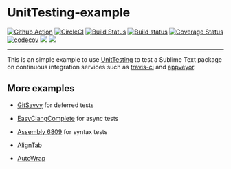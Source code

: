 # UnitTesting-example

[![Github Action](https://github.com/randy3k/UnitTesting-example/workflows/build/badge.svg)](https://github.com/randy3k/UnitTesting-example/actions)
[![CircleCI](https://circleci.com/gh/randy3k/UnitTesting-example/tree/master.svg?style=shield)](https://circleci.com/gh/randy3k/UnitTesting-example/tree/master)
[![Build Status](https://travis-ci.org/randy3k/UnitTesting-example.svg?branch=master)](https://travis-ci.org/randy3k/UnitTesting-example) 
[![Build status](https://ci.appveyor.com/api/projects/status/l8x5laog8rs2t4p6/branch/master?svg=true)](https://ci.appveyor.com/project/randy3k/unittesting-example/branch/master)
[![Coverage Status](https://coveralls.io/repos/github/randy3k/UnitTesting-example/badge.svg?branch=master)](https://coveralls.io/github/randy3k/UnitTesting-example?branch=coverage)
[![codecov](https://codecov.io/gh/randy3k/UnitTesting-example/branch/master/graph/badge.svg)](https://codecov.io/gh/randy3k/UnitTesting-example)
<a href="https://www.paypal.com/cgi-bin/webscr?cmd=_donations&amp;business=Randy%2ecs%2elai%40gmail%2ecom&amp;lc=US&amp;item_name=Package&amp;currency_code=USD&amp;bn=PP%2dDonationsBF%3apaypal%2ddonate%2dyellow%2esvg%3aNonHosted" title="Donate to this project using Paypal"><img src="https://img.shields.io/badge/paypal-donate-blue.svg" /></a>
<a href="https://gratipay.com/~randy3k/" title="Donate to this project using Gratipay"><img src="https://img.shields.io/badge/gratipay-donate-yellow.svg" /></a>


------------

This is an simple example to use
[UnitTesting](https://github.com/SublimeText/UnitTesting) to test a Sublime Text
package on continuous integration services such as
[travis-ci](https://travis-ci.org) and [appveyor](http://www.appveyor.com).


## More examples

- [GitSavvy](https://github.com/divmain/GitSavvy) for deferred tests

- [EasyClangComplete](https://github.com/niosus/EasyClangComplete) for async tests

- [Assembly 6809](https://github.com/dougmasten/sublime-assembly-6809) for syntax tests

- [AlignTab](https://github.com/randy3k/AlignTab)

- [AutoWrap](https://github.com/randy3k/AutoWrap)
